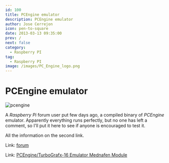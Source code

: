 ```yaml
---
id: 100
title: PCEngine emulator
description: PCEngine emulator
author: Jose Cerrejon
icon: pen-to-square
date: 2013-03-13 09:35:00
prev: /
next: false
category:
  - Raspberry PI
tag:
  - Raspberry PI
image: /images/PC_Engine_logo.png
---
```


# PCEngine emulator

![pcengine](/images/PC_Engine_logo.png)

A *Raspberry Pi* forum user put few days ago, a  compiled binary of *PCEngine* emulator. Apparently everything runs perfectly, but no one has left a comment, so I'll put it here to see if anyone is encouraged to test it.

All the information on the second link.

Link: [forum](http://www.raspberrypi.org/phpBB3/viewtopic.php?f=78&t=35906)

Link: [PCEngine/TurboGrafx-16 Emulator Mednafen Module](https://docs.google.com/file/d/0B51Q7dpulGC8MXJVMjhjLUdtWEU/edit?pli=1)